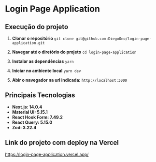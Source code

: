 # Login Page Application

## Execução do projeto
1) **Clonar o repositório**
`
  git clone git@github.com:DiegoOno/login-page-application.git
` 

2) **Navegar até o diretório do projeto**
`
  cd login-page-application
`

3) **Instalar as dependências**
`
  yarn
`

4) **Iniciar no ambiente local**
`
  yarn dev
`

5) **Abir o navegador na url indicada:**
`
  http://localhost:3000
` 

## Principais Tecnologias
- **Next.js: 14.0.4**
- **Material UI: 5.15.1**
- **React Hook Form: 7.49.2**
- **React Query: 5.15.0**
- **Zod: 3.22.4**

## Link do projeto com deploy na Vercel
https://login-page-application.vercel.app/
